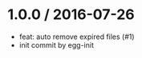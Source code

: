 
1.0.0 / 2016-07-26
==================

  * feat: auto remove expired files (#1)
  * init commit by egg-init

